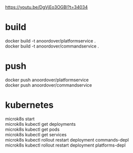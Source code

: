 https://youtu.be/DgVjEo3OGBI?t=34034


# build

docker build -t anoordover/platformservice .  
docker build -t anoordover/commandservice .  

# push
docker push anoordover/platformservice  
docker push anoordover/commandservice  

# kubernetes

microk8s start  
microk8s kubectl get deployments  
microk8s kubectl get pods  
microk8s kubectl get services  
microk8s kubectl rollout restart deployment commands-depl  
microk8s kubectl rollout restart deployment platforms-depl  
